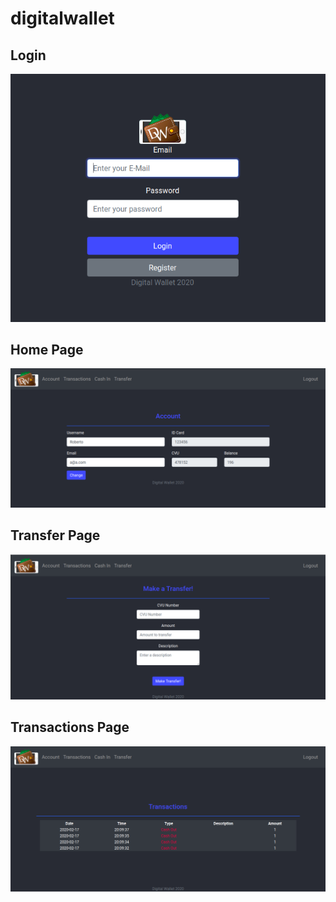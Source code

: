 # digitalwallet

## Login
![LoginPage](images/DigitalWalletLogin.png)

## Home Page
![HomePage](images/DigitalWalletHomePage.png)

## Transfer Page
![TransferPage](images/DigitalWalletTransfer.png)

## Transactions Page
![TransactionsPage](images/DigitalWalletTransactions.png)
